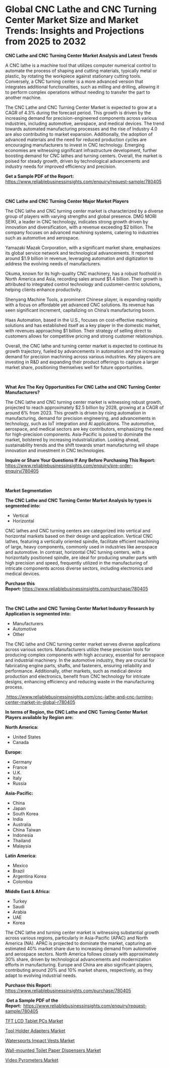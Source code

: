 <p><h1>Global CNC Lathe and CNC Turning Center Market Size and Market Trends: Insights and Projections from 2025 to 2032</h1></p><p><strong>CNC Lathe and CNC Turning Center Market Analysis and Latest Trends</strong></p>
<p><p>A CNC lathe is a machine tool that utilizes computer numerical control to automate the process of shaping and cutting materials, typically metal or plastic, by rotating the workpiece against stationary cutting tools. Conversely, a CNC turning center is a more advanced version that integrates additional functionalities, such as milling and drilling, allowing it to perform complex operations without needing to transfer the part to another machine.</p><p>The CNC Lathe and CNC Turning Center Market is expected to grow at a CAGR of 4.3% during the forecast period. This growth is driven by the increasing demand for precision-engineered components across various industries, including automotive, aerospace, and medical devices. The trend towards automated manufacturing processes and the rise of Industry 4.0 are also contributing to market expansion. Additionally, the adoption of advanced materials and the need for reduced production cycles are encouraging manufacturers to invest in CNC technology. Emerging economies are witnessing significant infrastructure development, further boosting demand for CNC lathes and turning centers. Overall, the market is poised for steady growth, driven by technological advancements and industry needs for improved efficiency and precision.</p></p>
<p><strong>Get a Sample PDF of the Report:&nbsp;</strong> <a href="https://www.reliablebusinessinsights.com/enquiry/request-sample/780405?utm_campaign=57&utm_medium=2&utm_source=Github&utm_content=ia&utm_term=26032025&utm_id=cnc-lathe-and-cnc-turning-center">https://www.reliablebusinessinsights.com/enquiry/request-sample/780405</a></p>
<p>&nbsp;</p>
<p><strong>CNC Lathe and CNC Turning Center Major Market Players</strong></p>
<p><p>The CNC lathe and CNC turning center market is characterized by a diverse group of players with varying strengths and global presence. DMG MORI SEIKI, a leader in CNC technology, indicates strong growth driven by innovation and diversification, with a revenue exceeding $2 billion. The company focuses on advanced machining systems, catering to industries such as automotive and aerospace.</p><p>Yamazaki Mazak Corporation, with a significant market share, emphasizes its global service network and technological advancements. It reported around $1.9 billion in revenue, leveraging automation and digitization to address the evolving needs of manufacturers.</p><p>Okuma, known for its high-quality CNC machinery, has a robust foothold in North America and Asia, recording sales around $1.4 billion. Their growth is attributed to integrated control technology and customer-centric solutions, helping clients enhance productivity.</p><p>Shenyang Machine Tools, a prominent Chinese player, is expanding rapidly with a focus on affordable yet advanced CNC solutions. Its revenue has seen significant increment, capitalizing on China’s manufacturing boom.</p><p>Haas Automation, based in the U.S., focuses on cost-effective machining solutions and has established itself as a key player in the domestic market, with revenues approaching $1 billion. Their strategy of selling direct to customers allows for competitive pricing and strong customer relationships.</p><p>Overall, the CNC lathe and turning center market is expected to continue its growth trajectory, fueled by advancements in automation and the increasing demand for precision machining across various industries. Key players are investing in R&D and expanding their product offerings to capture a larger market share, positioning themselves well for future opportunities.</p></p>
<p>&nbsp;</p>
<p><strong>What Are The Key Opportunities For CNC Lathe and CNC Turning Center Manufacturers?</strong></p>
<p><p>The CNC lathe and CNC turning center market is witnessing robust growth, projected to reach approximately $2.5 billion by 2028, growing at a CAGR of around 6% from 2023. This growth is driven by rising automation in manufacturing, demand for precision engineering, and advancements in technology, such as IoT integration and AI applications. The automotive, aerospace, and medical sectors are key contributors, emphasizing the need for high-precision components. Asia-Pacific is poised to dominate the market, bolstered by increasing industrialization. Looking ahead, sustainability trends and the shift towards smart manufacturing will shape innovation and investment in CNC technologies.</p></p>
<p><strong>Inquire or Share Your Questions If Any Before Purchasing This Report:</strong> <a href="https://www.reliablebusinessinsights.com/enquiry/pre-order-enquiry/780405?utm_campaign=57&utm_medium=2&utm_source=Github&utm_content=ia&utm_term=26032025&utm_id=cnc-lathe-and-cnc-turning-center">https://www.reliablebusinessinsights.com/enquiry/pre-order-enquiry/780405</a></p>
<p>&nbsp;</p>
<p><strong>Market Segmentation</strong></p>
<p><strong>The CNC Lathe and CNC Turning Center Market Analysis by types is segmented into:</strong></p>
<p><ul><li>Vertical</li><li>Horizontal</li></ul></p>
<p><p>CNC lathes and CNC turning centers are categorized into vertical and horizontal markets based on their design and application. Vertical CNC lathes, featuring a vertically oriented spindle, facilitate efficient machining of large, heavy components, commonly used in industries like aerospace and automotive. In contrast, horizontal CNC turning centers, with a horizontally positioned spindle, are ideal for producing smaller parts with high precision and speed, frequently utilized in the manufacturing of intricate components across diverse sectors, including electronics and medical devices.</p></p>
<p><strong>Purchase this Report:&nbsp;</strong><a href="https://www.reliablebusinessinsights.com/purchase/780405?utm_campaign=57&utm_medium=2&utm_source=Github&utm_content=ia&utm_term=26032025&utm_id=cnc-lathe-and-cnc-turning-center">https://www.reliablebusinessinsights.com/purchase/780405</a></p>
<p>&nbsp;</p>
<p><strong>The CNC Lathe and CNC Turning Center Market Industry Research by Application is segmented into:</strong></p>
<p><ul><li>Manufacturers</li><li>Automotive</li><li>Other</li></ul></p>
<p><p>The CNC lathe and CNC turning center market serves diverse applications across various sectors. Manufacturers utilize these precision tools for producing complex components with high accuracy, essential for aerospace and industrial machinery. In the automotive industry, they are crucial for fabricating engine parts, shafts, and fasteners, ensuring reliability and performance. Additionally, other markets, such as medical device production and electronics, benefit from CNC technology for intricate designs, enhancing efficiency and reducing waste in the manufacturing process.</p></p>
<p><a href="https://www.reliablebusinessinsights.com/cnc-lathe-and-cnc-turning-center-market-in-global-r780405?utm_campaign=57&utm_medium=2&utm_source=Github&utm_content=ia&utm_term=26032025&utm_id=cnc-lathe-and-cnc-turning-center">&nbsp;https://www.reliablebusinessinsights.com/cnc-lathe-and-cnc-turning-center-market-in-global-r780405</a></p>
<p><strong>In terms of Region, the CNC Lathe and CNC Turning Center Market Players available by Region are:</strong></p>
<p>
    <p> <strong> North America: </strong>
        <ul>
            <li>United States</li>
            <li>Canada</li>
        </ul>
        </p> 
    <p> <strong> Europe: </strong>
        <ul>
            <li>Germany</li>
            <li>France</li>
            <li>U.K.</li>
            <li>Italy</li>
            <li>Russia</li>
        </ul>
        </p> 
    <p> <strong> Asia-Pacific: </strong>
        <ul>
            <li>China</li>
            <li>Japan</li>
            <li>South Korea</li>
            <li>India</li>
            <li>Australia</li>
            <li>China Taiwan</li>
            <li>Indonesia</li>
            <li>Thailand</li>
            <li>Malaysia</li>
        </ul>
        </p> 
    <p> <strong> Latin America: </strong>
        <ul>
            <li>Mexico</li>
            <li>Brazil</li>
            <li>Argentina Korea</li>
            <li>Colombia</li>
        </ul>
        </p> 
    <p> <strong> Middle East & Africa: </strong>
        <ul>
            <li>Turkey</li>
            <li>Saudi</li>
            <li>Arabia</li>
            <li>UAE</li>
            <li>Korea</li>
        </ul>
    </p>
    </p>
<p><p>The CNC lathe and turning center market is witnessing substantial growth across various regions, particularly in Asia-Pacific (APAC) and North America (NA). APAC is projected to dominate the market, capturing an estimated 40% market share due to increasing demand from automotive and aerospace sectors. North America follows closely with approximately 30% share, driven by technological advancements and modernization efforts in manufacturing. Europe and China are also significant players, contributing around 20% and 10% market shares, respectively, as they adapt to evolving industrial needs.</p></p>
<p><strong>Purchase this Report: </strong><a href="https://www.reliablebusinessinsights.com/purchase/780405?utm_campaign=57&utm_medium=2&utm_source=Github&utm_content=ia&utm_term=26032025&utm_id=cnc-lathe-and-cnc-turning-center">https://www.reliablebusinessinsights.com/purchase/780405</a></p>
<p>&nbsp;<strong>Get a Sample PDF of the Report:&nbsp;&nbsp;</strong><a href="https://www.reliablebusinessinsights.com/enquiry/request-sample/780405?utm_campaign=57&utm_medium=2&utm_source=Github&utm_content=ia&utm_term=26032025&utm_id=cnc-lathe-and-cnc-turning-center">https://www.reliablebusinessinsights.com/enquiry/request-sample/780405</a></p>
<p><strong></strong></p>
<p><p><a href="https://github.com/quiraytaibat/Market-Research-Report-List-1/blob/main/tft-lcd-tablet-pcs-market.md?utm_campaign=57&utm_medium=2&utm_source=Github&utm_content=ia&utm_term=26032025&utm_id=cnc-lathe-and-cnc-turning-center">TFT LCD Tablet PCs Market</a></p><p><a href="https://github.com/direepittr/Market-Research-Report-List-1/blob/main/tool-holder-adapters-market.md?utm_campaign=57&utm_medium=2&utm_source=Github&utm_content=ia&utm_term=26032025&utm_id=cnc-lathe-and-cnc-turning-center">Tool Holder Adapters Market</a></p><p><a href="https://github.com/zeyddaddo4/Market-Research-Report-List-1/blob/main/watersports-impact-vests-market.md?utm_campaign=57&utm_medium=2&utm_source=Github&utm_content=ia&utm_term=26032025&utm_id=cnc-lathe-and-cnc-turning-center">Watersports Impact Vests Market</a></p><p><a href="https://github.com/pllahoithana9/Market-Research-Report-List-1/blob/main/wall-mounted-toilet-paper-dispensers-market.md?utm_campaign=57&utm_medium=2&utm_source=Github&utm_content=ia&utm_term=26032025&utm_id=cnc-lathe-and-cnc-turning-center">Wall-mounted Toilet Paper Dispensers Market</a></p><p><a href="https://github.com/houltngake/Market-Research-Report-List-1/blob/main/video-pyrometers-market.md?utm_campaign=57&utm_medium=2&utm_source=Github&utm_content=ia&utm_term=26032025&utm_id=cnc-lathe-and-cnc-turning-center">Video Pyrometers Market</a></p></p>